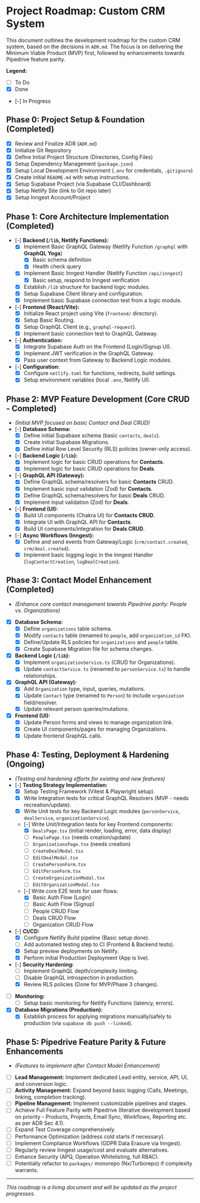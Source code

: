 # Project Roadmap: Custom CRM System

This document outlines the development roadmap for the custom CRM system, based on the decisions in `ADR.md`. The focus is on delivering the Minimum Viable Product (MVP) first, followed by enhancements towards Pipedrive feature parity.

**Legend:**
*   [ ] To Do
*   [x] Done
*   [-] In Progress

## Phase 0: Project Setup & Foundation (Completed)

*   [x] Review and Finalize ADR (`ADR.md`)
*   [x] Initialize Git Repository
*   [x] Define Initial Project Structure (Directories, Config Files)
*   [x] Setup Dependency Management (`package.json`)
*   [x] Setup Local Development Environment (`.env` for credentials, `.gitignore`)
*   [x] Create initial `README.md` with setup instructions.
*   [x] Setup Supabase Project (via Supabase CLI/Dashboard)
*   [x] Setup Netlify Site (link to Git repo later)
*   [x] Setup Inngest Account/Project

## Phase 1: Core Architecture Implementation (Completed)

*   [-] **Backend (`/lib`, Netlify Functions):**
    *   [x] Implement Basic GraphQL Gateway (Netlify Function `/graphql` with **GraphQL Yoga**)
        *   [x] Basic schema definition
        *   [x] Health check query
    *   [x] Implement Basic Inngest Handler (Netlify Function `/api/inngest`)
        *   [x] Basic setup, respond to Inngest verification
    *   [x] Establish `/lib` structure for backend logic modules.
    *   [x] Setup Supabase Client library and configuration.
    *   [x] Implement basic Supabase connection test from a logic module.
*   [-] **Frontend (React/Vite):**
    *   [x] Initialize React project using Vite (`frontend/` directory).
    *   [x] Setup Basic Routing.
    *   [x] Setup GraphQL Client (e.g., `graphql-request`).
    *   [x] Implement basic connection test to GraphQL Gateway.
*   [-] **Authentication:**
    *   [x] Integrate Supabase Auth on the Frontend (Login/Signup UI).
    *   [x] Implement JWT verification in the GraphQL Gateway.
    *   [x] Pass user context from Gateway to Backend Logic modules.
*   [-] **Configuration:**
    *   [x] Configure `netlify.toml` for functions, redirects, build settings.
    *   [x] Setup environment variables (local `.env`, Netlify UI).

## Phase 2: MVP Feature Development (Core CRUD - Completed)

*   *(Initial MVP focused on basic Contact and Deal CRUD)*
*   [-] **Database Schema:**
    *   [x] Define initial Supabase schema (basic `contacts`, `deals`).
    *   [x] Create initial Supabase Migrations.
    *   [x] Define initial Row Level Security (RLS) policies (owner-only access).
*   [-] **Backend Logic (`/lib`):**
    *   [x] Implement logic for basic CRUD operations for **Contacts**.
    *   [x] Implement logic for basic CRUD operations for **Deals**.
*   [-] **GraphQL API (Gateway):**
    *   [x] Define GraphQL schema/resolvers for basic **Contacts** CRUD.
    *   [x] Implement basic input validation (Zod) for **Contacts**.
    *   [x] Define GraphQL schema/resolvers for basic **Deals** CRUD.
    *   [x] Implement input validation (Zod) for **Deals**.
*   [-] **Frontend (UI):**
    *   [x] Build UI components (Chakra UI) for **Contacts CRUD**.
    *   [x] Integrate UI with GraphQL API for **Contacts**.
    *   [x] Build UI components/integration for **Deals CRUD**.
*   [-] **Async Workflows (Inngest):**
    *   [x] Define and send events from Gateway/Logic (`crm/contact.created`, `crm/deal.created`).
    *   [x] Implement basic logging logic in the Inngest Handler (`logContactCreation`, `logDealCreation`).

## Phase 3: Contact Model Enhancement (Completed)

*   *(Enhance core contact management towards Pipedrive parity: People vs. Organizations)*
*   [x] **Database Schema:**
    *   [x] Define `organizations` table schema.
    *   [x] Modify `contacts` table (renamed to `people`, add `organization_id` FK).
    *   [x] Define/Update RLS policies for `organizations` and `people` table.
    *   [x] Create Supabase Migration file for schema changes.
*   [x] **Backend Logic (`/lib`):**
    *   [x] Implement `organizationService.ts` (CRUD for Organizations).
    *   [x] Update `contactService.ts` (renamed to `personService.ts`) to handle relationships.
*   [x] **GraphQL API (Gateway):**
    *   [x] Add `Organization` type, input, queries, mutations.
    *   [x] Update `Contact` type (renamed to `Person`) to include `organization` field/resolver.
    *   [x] Update relevant person queries/mutations.
*   [x] **Frontend (UI):**
    *   [x] Update Person forms and views to manage organization link.
    *   [x] Create UI components/pages for managing Organizations.
    *   [x] Update frontend GraphQL calls.

## Phase 4: Testing, Deployment & Hardening (Ongoing)

*   *(Testing and hardening efforts for existing and new features)*
*   [-] **Testing Strategy Implementation:**
    *   [x] Setup Testing Framework (Vitest & Playwright setup).
    *   [x] Write Integration tests for critical GraphQL Resolvers (MVP - needs recreation/update).
    *   [x] Write Unit tests for key Backend Logic modules (`personService`, `dealService`, `organizationService`).
    *   [-] Write Unit/Integration tests for key Frontend components: 
        *   [x] `DealsPage.tsx` (initial render, loading, error, data display)
        *   [ ] `PeoplePage.tsx` (needs creation/update)
        *   [ ] `OrganizationsPage.tsx` (needs creation)
        *   [ ] `CreateDealModal.tsx`
        *   [ ] `EditDealModal.tsx`
        *   [ ] `CreatePersonForm.tsx`
        *   [ ] `EditPersonForm.tsx`
        *   [ ] `CreateOrganizationModal.tsx`
        *   [ ] `EditOrganizationModal.tsx`
    *   [-] Write core E2E tests for user flows:
        *   [x] Basic Auth Flow (Login)
        *   [ ] Basic Auth Flow (Signup)
        *   [ ] People CRUD Flow
        *   [ ] Deals CRUD Flow
        *   [ ] Organization CRUD Flow
*   [-] **CI/CD:**
    *   [x] Configure Netlify Build pipeline (Basic setup done).
    *   [ ] Add automated testing step to CI (Frontend & Backend tests).
    *   [x] Setup preview deployments on Netlify.
    *   [x] Perform initial Production Deployment (App is live).
*   [-] **Security Hardening:**
    *   [ ] Implement GraphQL depth/complexity limiting.
    *   [ ] Disable GraphQL introspection in production.
    *   [x] Review RLS policies (Done for MVP/Phase 3 changes).
*   [ ] **Monitoring:**
    *   [ ] Setup basic monitoring for Netlify Functions (latency, errors).
*   [x] **Database Migrations (Production):**
    *   [x] Establish process for applying migrations manually/safely to production (via `supabase db push --linked`).

## Phase 5: Pipedrive Feature Parity & Future Enhancements

*   *(Features to implement after Contact Model Enhancement)*
*   [ ] **Lead Management:** Implement dedicated Lead entity, service, API, UI, and conversion logic.
*   [ ] **Activity Management:** Expand beyond basic logging (Calls, Meetings, linking, completion tracking).
*   [ ] **Pipeline Management:** Implement customizable pipelines and stages.
*   [ ] Achieve Full Feature Parity with Pipedrive (Iterative development based on priority - Products, Projects, Email Sync, Workflows, Reporting etc. as per ADR Sec 4.1).
*   [ ] Expand Test Coverage comprehensively.
*   [ ] Performance Optimization (address cold starts if necessary).
*   [ ] Implement Compliance Workflows (GDPR Data Erasure via Inngest).
*   [ ] Regularly review Inngest usage/cost and evaluate alternatives.
*   [ ] Enhance Security (APQ, Operation Whitelisting, full RBAC).
*   [ ] Potentially refactor to `packages/` monorepo (Nx/Turborepo) if complexity warrants.

---

*This roadmap is a living document and will be updated as the project progresses.* 